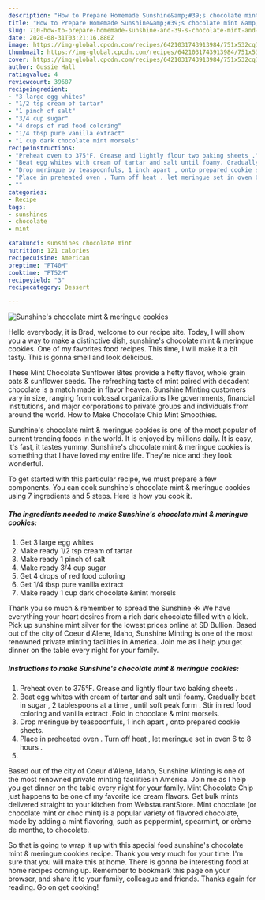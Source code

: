 ```yaml
---
description: "How to Prepare Homemade Sunshine&amp;#39;s chocolate mint &amp;amp; meringue cookies"
title: "How to Prepare Homemade Sunshine&amp;#39;s chocolate mint &amp;amp; meringue cookies"
slug: 710-how-to-prepare-homemade-sunshine-and-39-s-chocolate-mint-and-amp-meringue-cookies
date: 2020-08-31T03:21:16.880Z
image: https://img-global.cpcdn.com/recipes/6421031743913984/751x532cq70/sunshines-chocolate-mint-meringue-cookies-recipe-main-photo.jpg
thumbnail: https://img-global.cpcdn.com/recipes/6421031743913984/751x532cq70/sunshines-chocolate-mint-meringue-cookies-recipe-main-photo.jpg
cover: https://img-global.cpcdn.com/recipes/6421031743913984/751x532cq70/sunshines-chocolate-mint-meringue-cookies-recipe-main-photo.jpg
author: Gussie Hall
ratingvalue: 4
reviewcount: 39687
recipeingredient:
- "3 large egg whites"
- "1/2 tsp cream of tartar"
- "1 pinch of salt"
- "3/4 cup sugar"
- "4 drops of red food coloring"
- "1/4 tbsp pure vanilla extract"
- "1 cup dark chocolate mint morsels"
recipeinstructions:
- "Preheat oven to 375°F. Grease and lightly flour two baking sheets ."
- "Beat egg whites with cream of tartar and salt until foamy. Gradually beat in sugar , 2 tablespoons at a time , until soft peak form . Stir in red food coloring and vanilla extract .Fold in chocolate &amp; mint morsels."
- "Drop meringue by teaspoonfuls, 1 inch apart , onto prepared cookie sheets."
- "Place in preheated oven . Turn off heat , let meringue set in oven 6 to 8 hours ."
- ""
categories:
- Recipe
tags:
- sunshines
- chocolate
- mint

katakunci: sunshines chocolate mint 
nutrition: 121 calories
recipecuisine: American
preptime: "PT40M"
cooktime: "PT52M"
recipeyield: "3"
recipecategory: Dessert

---
```



![Sunshine&#39;s chocolate mint &amp; meringue cookies](https://img-global.cpcdn.com/recipes/6421031743913984/751x532cq70/sunshines-chocolate-mint-meringue-cookies-recipe-main-photo.jpg)

Hello everybody, it is Brad, welcome to our recipe site. Today, I will show you a way to make a distinctive dish, sunshine&#39;s chocolate mint &amp; meringue cookies. One of my favorites food recipes. This time, I will make it a bit tasty. This is gonna smell and look delicious.

These Mint Chocolate Sunflower Bites provide a hefty flavor, whole grain oats &amp; sunflower seeds. The refreshing taste of mint paired with decadent chocolate is a match made in flavor heaven. Sunshine Minting customers vary in size, ranging from colossal organizations like governments, financial institutions, and major corporations to private groups and individuals from around the world. How to Make Chocolate Chip Mint Smoothies.

Sunshine&#39;s chocolate mint &amp; meringue cookies is one of the most popular of current trending foods in the world. It is enjoyed by millions daily. It is easy, it's fast, it tastes yummy. Sunshine&#39;s chocolate mint &amp; meringue cookies is something that I have loved my entire life. They're nice and they look wonderful.


To get started with this particular recipe, we must prepare a few components. You can cook sunshine&#39;s chocolate mint &amp; meringue cookies using 7 ingredients and 5 steps. Here is how you cook it.

<!--inarticleads1-->

##### The ingredients needed to make Sunshine&#39;s chocolate mint &amp; meringue cookies:

1. Get 3 large egg whites
1. Make ready 1/2 tsp cream of tartar
1. Make ready 1 pinch of salt
1. Make ready 3/4 cup sugar
1. Get 4 drops of red food coloring
1. Get 1/4 tbsp pure vanilla extract
1. Make ready 1 cup dark chocolate &amp;mint morsels


Thank you so much &amp; remember to spread the Sunshine ☀️ We have everything your heart desires from a rich dark chocolate filled with a kick. Pick up sunshine mint silver for the lowest prices online at SD Bullion. Based out of the city of Coeur d&#39;Alene, Idaho, Sunshine Minting is one of the most renowned private minting facilities in America. Join me as I help you get dinner on the table every night for your family. 

<!--inarticleads2-->

##### Instructions to make Sunshine&#39;s chocolate mint &amp; meringue cookies:

1. Preheat oven to 375°F. Grease and lightly flour two baking sheets .
1. Beat egg whites with cream of tartar and salt until foamy. Gradually beat in sugar , 2 tablespoons at a time , until soft peak form . Stir in red food coloring and vanilla extract .Fold in chocolate &amp; mint morsels.
1. Drop meringue by teaspoonfuls, 1 inch apart , onto prepared cookie sheets.
1. Place in preheated oven . Turn off heat , let meringue set in oven 6 to 8 hours .
1. 


Based out of the city of Coeur d&#39;Alene, Idaho, Sunshine Minting is one of the most renowned private minting facilities in America. Join me as I help you get dinner on the table every night for your family. Mint Chocolate Chip just happens to be one of my favorite ice cream flavors. Get bulk mints delivered straight to your kitchen from WebstaurantStore. Mint chocolate (or chocolate mint or choc mint) is a popular variety of flavored chocolate, made by adding a mint flavoring, such as peppermint, spearmint, or crème de menthe, to chocolate. 

So that is going to wrap it up with this special food sunshine&#39;s chocolate mint &amp; meringue cookies recipe. Thank you very much for your time. I'm sure that you will make this at home. There is gonna be interesting food at home recipes coming up. Remember to bookmark this page on your browser, and share it to your family, colleague and friends. Thanks again for reading. Go on get cooking!
